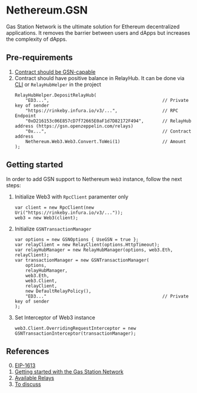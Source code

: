 # Nethereum.GSN
Gas Station Network is the ultimate solution for Ethereum decentralized applications. It removes the barrier between users and dApps but increases the complexity of dApps.

## Pre-requirements
1. [Contract should be GSN-capable](https://docs.openzeppelin.com/contracts/2.x/gsn)
2. Contract should have positive balance in RelayHub. It can be done via [CLI](https://github.com/OpenZeppelin/openzeppelin-gsn-helpers) or `RelayHubHelper` in the project
    ```
    RelayHubHelper.DepositRelayHub(
        "ED3...",                                           // Private key of sender
        "https://rinkeby.infura.io/v3/...",                 // RPC Endpoint
        "0xD216153c06E857cD7f72665E0aF1d7D82172F494",       // RelayHub address (https://gsn.openzeppelin.com/relays)
        "0x...",                                            // Contract address
        Nethereum.Web3.Web3.Convert.ToWei(1)                // Amount
    );
    ```

## Getting started
In order to add GSN support to Nethereum `Web3` instance, follow the next steps:

1. Initialize Web3 with `RpcClient` paramenter only
    ```
    var client = new RpcClient(new Uri("https://rinkeby.infura.io/v3/..."));
    web3 = new Web3(client);
    ```
2. Initialize `GSNTransactionManager`
    ```
    var options = new GSNOptions { UseGSN = true };
    var relayClient = new RelayClient(options.HttpTimeout);
    var relayHubManager = new RelayHubManager(options, web3.Eth, relayClient);
    var transactionManager = new GSNTransactionManager(
        options,
        relayHubManager,
        web3.Eth,
        web3.Client,
        relayClient,
        new DefaultRelayPolicy(),
        "ED3..."                                            // Private key of sender
    );
    ```
3. Set Interceptor of Web3 instance
    ```
    web3.Client.OverridingRequestInterceptor = new GSNTransactionInterceptor(transactionManager);
    ```

## References
0. [EIP-1613](https://github.com/ethereum/EIPs/blob/master/EIPS/eip-1613.md)
1. [Getting started with the Gas Station Network](https://docs.openzeppelin.com/openzeppelin/gsn/getting-started)
2. [Available Relays](https://gsn.openzeppelin.com/relay-hubs/0xd216153c06e857cd7f72665e0af1d7d82172f494?listRelays=true)
3. [To discuss](https://forum.openzeppelin.com/t/gsn-support-in-nethereum/1441)
